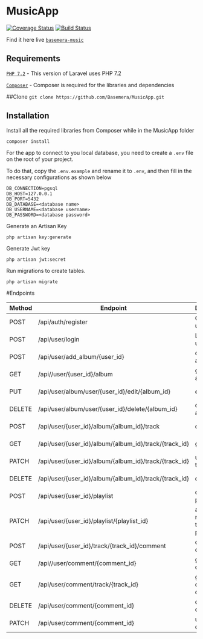 # MusicApp
[![Coverage Status](https://coveralls.io/repos/github/Basemera/MusicApp/badge.svg)](https://coveralls.io/github/Basemera/MusicApp)
[![Build Status](https://travis-ci.org/Basemera/MusicApp.svg?branch=master)](https://travis-ci.org/Basemera/MusicApp)

Find it here live [`basemera-music`](https://basemera-music.herokuapp.com/api/)

## Requirements

[`PHP 7.2`](http://php.net/manual/en/install.php) - This version of Laravel uses PHP 7.2

[`Composer`](https://getcomposer.org/) - Composer is required for the libraries and dependencies

##Clone 
```git clone https://github.com/Basemera/MusicApp.git```

## Installation

Install all the required libraries from Composer while in the MusicApp folder
```
composer install
```
For the app to connect to you local database, you need to create a `.env` file on the root of your project.

To do that, copy the `.env.example` and rename it to `.env`, and then fill in the
necessary configurations as shown below
```
DB_CONNECTION=pgsql
DB_HOST=127.0.0.1
DB_PORT=5432
DB_DATABASE=<database name>
DB_USERNAME=<database username>
DB_PASSWORD=<database password>

```

Generate an Artisan Key
```
php artisan key:generate
```
Generate Jwt key 
```
php artisan jwt:secret
```

Run migrations to create tables.
```
php artisan migrate
```

#Endpoints

| Method | Endpoint                                              | Description                  | Access          |
|--------|-------------------------------------------------------|------------------------------|-----------------|
| POST   | /api/auth/register                                    | Creates a user               | all users       |
| POST   | /api/user/login                                       | Login a user                 | all users       |
| POST   | /api/user/add_album/{user_id}                         | create an album id           | logged in users |
| GET    | /api//user/{user_id}/album                            | get a user's albums          | premium user    |
| PUT    | /api/user/album/user/{user_id}/edit/{album_id}        | edit album                   | premium user    |
| DELETE | /api/user/album/user/{user_id}/delete/{album_id}      | delete album                 | premium user    |
| POST   | /api/user/{user_id}/album/{album_id}/track            | create track                 | premium user    |
| GET    | /api/user/{user_id}/album/{album_id}/track/{track_id} | get track                    | logged in users |
| PATCH  | /api/user/{user_id}/album/{album_id}/track/{track_id} | updates track                | premium user    |
| DELETE | /api/user/{user_id}/album/{album_id}/track/{track_id} | delete track                 | premium user    |
| POST   | /api/user/{user_id}/playlist                          | create playlist              | premium user    |
| PATCH  | /api/user/{user_id}/playlist/{playlist_id}            | add or remove track from playlist| premium user|
| POST   | /api/user/{user_id}/track/{track_id}/comment          | comment on track             | logged in users |
| GET    | /api//user/comment/{comment_id}                       | get single comment           | logged in users |
| GET    | /api/user/comment/track/{track_id}                    | get all comments on a track  | logged in users |
| DELETE | /api/user/comment/{comment_id}                        | delete comment               | logged in users |
| PATCH  | /api/user/comment/{comment_id}                        | update comment               | logged in users |
